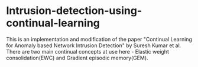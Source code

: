 # Intrusion-detection-using-continual-learning
This is an implementation and modification of the paper "Continual Learning for Anomaly based Network Intrusion Detection" by Suresh Kumar et al.
There are two main continual concepts at use here - Elastic weight consolidation(EWC) and Gradient episodic memory(GEM).
